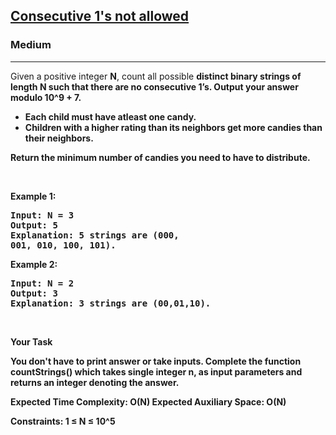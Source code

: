 <h2><a href="https://www.geeksforgeeks.org/problems/consecutive-1s-not-allowed1912/1">Consecutive 1's not allowed</a></h2><h3>Medium</h3><hr><div><p>Given a positive integer <strong>N</strong>, count all possible <strong>distinct binary strings<strong> of length N such that there are no consecutive 1’s. Output your answer <strong>modulo 10^9 + 7</strong>.</p>
<ul>
    <li>Each child must have atleast one candy.</li>
    <li>Children with a higher rating than its neighbors get more candies than their neighbors.</li></ul>
<p>Return the <strong>minimum</strong> number of candies you need to have to distribute.</p>
<p>&nbsp;</p>
<p><strong class="example">Example 1:</strong></p>
<pre><strong>Input:</strong> N = 3
<strong>Output:</strong> 5
<strong>Explanation:</strong> 5 strings are (000,
001, 010, 100, 101).
</pre>

<p><strong class="example">Example 2:</strong></p>

<pre><strong>Input:</strong> N = 2
<strong>Output:</strong> 3
<strong>Explanation:</strong> 3 strings are (00,01,10).
</pre>

<p>&nbsp;</p>
<p><strong>Your Task</strong></p>

<p>You don't have to print answer or take inputs. Complete the function countStrings() which takes single integer n, as input parameters and returns an integer denoting the answer. </p>
<p><strong>Expected Time Complexity</strong>: O(N)
<strong>Expected Auxiliary Space</strong>: O(N)

<strong>Constraints</strong>:
1 ≤ N ≤ 10^5

</div>
